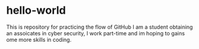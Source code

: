 # hello-world
This is repository for practicing the flow of GitHub
I am a student obtaining an assoicates in cyber security, I work part-time and im hoping to gains ome more skills in coding.  
